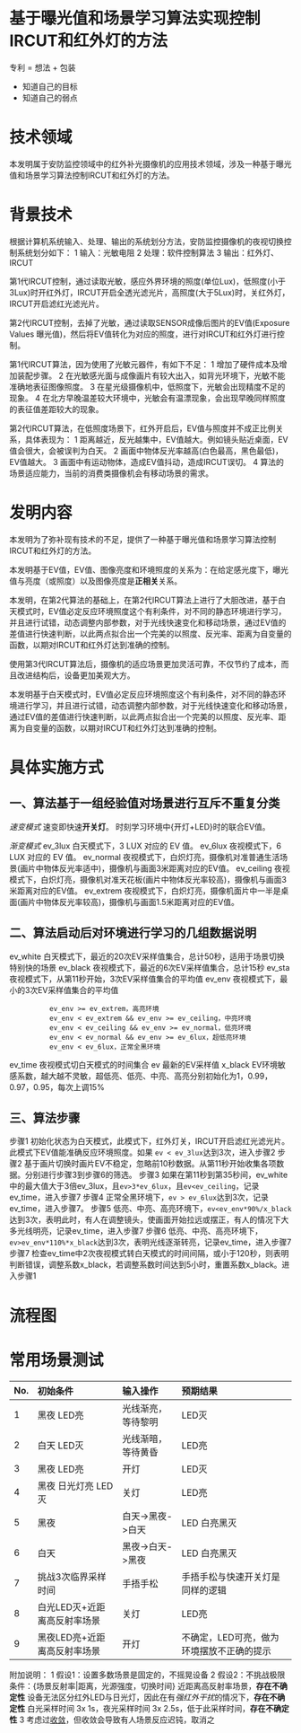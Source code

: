 # 基于曝光值和场景学习算法实现控制IRCUT和红外灯的方法

专利 = 想法 + 包装

* 知道自己的目标
* 知道自己的弱点

# 技术领域

本发明属于安防监控领域中的红外补光摄像机的应用技术领域，涉及一种基于曝光值和场景学习算法控制IRCUT和红外灯的方法。

# 背景技术

根据计算机系统输入、处理、输出的系统划分方法，安防监控摄像机的夜视切换控制系统划分如下：
1 输入：光敏电阻
2 处理：软件控制算法
3 输出：红外灯、IRCUT

第1代IRCUT控制，通过读取光敏，感应外界环境的照度(单位Lux)，低照度(小于3Lux)时开红外灯，IRCUT开启全透光滤光片，高照度(大于5Lux)时，关红外灯，IRCUT开启滤红光滤光片。

第2代IRCUT控制，去掉了光敏，通过读取SENSOR成像后图片的EV值(Exposure Values 曝光值)，然后将EV值转化为对应的照度，进行对IRCUT和红外灯进行控制。

第1代IRCUT算法，因为使用了光敏元器件，有如下不足：
1 增加了硬件成本及增加装配步骤。
2 在光敏感光面与成像画片有较大出入，如背光环境下，光敏不能准确地表征图像照度。
3 在星光级摄像机中，低照度下，光敏会出现精度不足的现象。
4 在北方早晚温差较大环境中，光敏会有温漂现象，会出现早晚同样照度的表征值差距较大的现象。

第2代IRCUT算法，在低照度场景下，红外开启后，EV值与照度并不成正比例关系，具体表现为：
1 距离越近，反光越集中，EV值越大。例如镜头贴近桌面，EV值会很大，会被误判为白天。
2 画面中物体反光率越高(白色最高，黑色最低)，EV值越大。
3 画面中有运动物体，造成EV值抖动，造成IRCUT误切。
4 算法的场景适应能力，当前的消费类摄像机会有移动场景的需求。

# 发明内容

本发明为了弥补现有技术的不足，提供了一种基于曝光值和场景学习算法控制IRCUT和红外灯的方法。

本发明基于EV值，EV值、图像亮度和环境照度的关系为：在给定感光度下，曝光值与亮度（或照度）以及图像亮度是**正相关**关系。

本发明，在第2代算法的基础上，在第2代IRCUT算法上进行了大胆改进，基于白天模式时，EV值必定反应环境照度这个有利条件，对不同的静态环境进行学习，并且进行试错，动态调整内部参数，对于光线快速变化和移动场景，通过EV值的差值进行快速判断，以此两点拟合出一个完美的以照度、反光率、距离为自变量的函数，以期对IRCUT和红外灯达到准确的控制。

使用第3代IRCUT算法后，摄像机的适应场景更加灵活可靠，不仅节约了成本，而且改进结构后，设备更加美观大方。

本发明基于白天模式时，EV值必定反应环境照度这个有利条件，对不同的静态环境进行学习，并且进行试错，动态调整内部参数，对于光线快速变化和移动场景，通过EV值的差值进行快速判断，以此两点拟合出一个完美的以照度、反光率、距离为自变量的函数，以期对IRCUT和红外灯达到准确的控制。

# 具体实施方式

## 一、算法基于一组经验值对场景进行互斥不重复分类

*速变模式*
  速变即快速**开关灯**。
  时刻学习环境中{开灯+LED}时的联合EV值。

*渐变模式*
  ev_3lux     白天模式下，3 LUX 对应的 EV 值。
  ev_6lux     夜视模式下，6 LUX 对应的 EV 值。
  ev_normal   夜视模式下，白炽灯亮，摄像机对准普通生活场景(画片中物体反光率适中)，摄像机与画面3米距离对应的EV值。
  ev_ceiling  夜视模式下，白炽灯亮，摄像机对准天花板(画片中物体反光率较高)，摄像机与画面3米距离对应的EV值。
  ev_extrem   夜视模式下，白炽灯亮，摄像机面片中一半是桌面(画片中物体反光率较高)，摄像机与画面1.5米距离对应的EV值。

## 二、算法启动后对环境进行学习的几组数据说明

  ev_white    白天模式下，最近的20次EV采样值集合，总计50秒，适用于场景切换特别快的场景
  ev_black    夜视模式下，最近的6次EV采样值集合，总计15秒
  ev_sta      夜视模式下，从第11秒开始，3次EV采样值集合的平均值
  ev_env      夜视模式下，最小的3次EV采样值集合的平均值

              ev_env >= ev_extrem，高亮环境
              ev_env < ev_extrem && ev_env >= ev_ceiling，中亮环境
              ev_env < ev_ceiling && ev_env >= ev_normal，低亮环境
              ev_env < ev_normal && ev_env >= ev_6lux，超低亮环境
              ev_env < ev_6lux，正常全黑环境

  ev_time     夜视模式切白天模式的时间集合
  ev          最新的EV采样值
  x_black     EV环境敏感系数，越大越不灵敏，超低亮、低亮、中亮、高亮分别初始化为1，0.99，0.97，0.95，每次上调15%

## 三、算法步骤

  步骤1   初始化状态为白天模式，此模式下，红外灯关，IRCUT开启滤红光滤光片。此模式下EV值能准确反应环境照度。如果 `ev < ev_3lux`达到3次，进入步骤2
  步骤2   基于画片切换时画片EV不稳定，忽略前10秒数据。从第11秒开始收集各项数据。分别进行步骤3到步骤6的筛选。
  步骤3   如果在第11秒到第35秒间，ev_white中的最大值大于3倍ev_3lux，且`ev>3*ev_6lux`，且`ev<ev_ceiling`，记录ev_time，进入步骤7
  步骤4   正常全黑环境下，`ev > ev_6lux`达到3次，记录ev_time，进入步骤7。
  步骤5   低亮、中亮、高亮环境下，`ev<ev_env*90%/x_black`达到3次，表明此时，有人在调整镜头，使画面开始拉远或摆正，有人的情况下大多光线明亮，记录ev_time，进入步骤7
  步骤6   低亮、中亮、高亮环境下，`ev>ev_env*110%*x_black`达到3次，表明光线逐渐转亮，记录ev_time，进入步骤7
  步骤7   检查ev_time中2次夜视模式转白天模式的时间间隔，或小于120秒，则表明判断错误，调整系数x_black，若调整系数时间达到5小时，重置系数x_black。进入步骤1

# 流程图

# 常用场景测试

| No. | 初始条件                     | 输入操作           | 预期结果                                  |
| :-- | :------                      | :------            | :------                                   |
| 1   | 黑夜 LED亮                   | 光线渐亮，等待黎明 | LED灭                                     |
| 2   | 白天 LED灭                   | 光线渐暗，等待黄昏 | LED亮                                     |
| 3   | 黑夜 LED亮                   | 开灯               | LED灭                                     |
| 4   | 黑夜 日光灯亮 LED灭          | 关灯               | LED亮                                     |
| 5   | 黑夜                         | 白天->黑夜->白天   | LED 白亮黑灭                              |
| 6   | 白天                         | 黑夜->白天->黑夜   | LED 白亮黑灭                              |
| 7   | 挑战3次临界采样时间          | 手捂手松           | 手捂手松与快速开关灯是同样的逻辑          |
| 8   | 白光LED灭+近距离高反射率场景 | 关灯               | LED亮                                     |
| 9   | 黑夜LED亮+近距离高反射率场景 | 开灯               | 不确定，LED可亮，做为环境摆放不正确的提示 |

附加说明：
1 假设1：设置多数场景是固定的，不摇晃设备
2 假设2：不挑战极限条件：{场景反射率|距离，光源强度，切换时间}
  近距离高反射率场景，**存在不确定性**
  设备无法区分红外LED与日光灯，因此在有*强红外干扰*的情况下，**存在不确定性**
  白光采样时间 3x 1s，夜光采样时间 3x 2.5s，低于此采样时间，**存在不确定性**
3 考虑过[收敛](~/fc/encode_infrared.c.congv)，但收敛会导致有人场景反应迟钝，取消之
